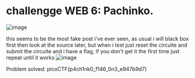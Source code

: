 # challengge WEB 6: Pachinko.
![image](https://github.com/user-attachments/assets/38a83d21-f402-4ba5-94c9-34c36f079977)

this seems to be the most fake post i've ever seen, as usual i will black box first then look at the source later, but when i test just reset the circuite and submit the circuite and i have a flag, if you don't get it the first time just repeat until it works
![image](https://github.com/user-attachments/assets/ad176b71-fdf6-4d1c-98c4-ecb087e3932a)

Problem solved: picoCTF{p4ch1nk0_f146_0n3_e947b9d7}
